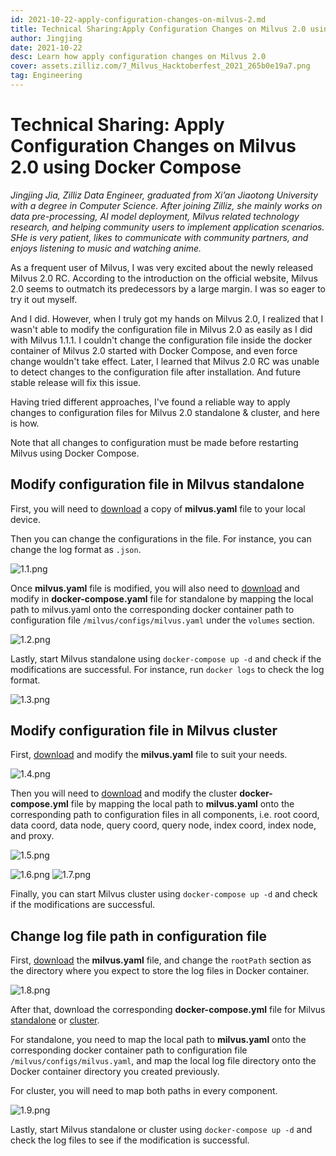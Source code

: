 ```yaml
---
id: 2021-10-22-apply-configuration-changes-on-milvus-2.md
title: Technical Sharing:Apply Configuration Changes on Milvus 2.0 using Docker Compose
author: Jingjing
date: 2021-10-22
desc: Learn how apply configuration changes on Milvus 2.0
cover: assets.zilliz.com/7_Milvus_Hacktoberfest_2021_265b0e19a7.png
tag: Engineering
---
```


# Technical Sharing: Apply Configuration Changes on Milvus 2.0 using Docker Compose


*Jingjing Jia, Zilliz Data Engineer, graduated from Xi’an Jiaotong University with a degree in Computer Science. After joining Zilliz, she mainly works on data pre-processing, AI model deployment, Milvus related technology research, and helping community users to implement application scenarios. SHe is very patient, likes to communicate with community partners, and enjoys listening to music and watching anime.*


As a frequent user of Milvus, I was very excited about the newly released Milvus 2.0 RC. According to the introduction on the official website, Milvus 2.0 seems to outmatch its predecessors by a large margin. I was so eager to try it out myself.



And I did.  However, when I truly got my hands on Milvus 2.0, I realized that I wasn't able to modify the configuration file in Milvus 2.0 as easily as I did with Milvus 1.1.1. I couldn't change the configuration file inside the docker container of Milvus 2.0 started with Docker Compose, and even force change wouldn't take effect. Later, I learned that Milvus 2.0 RC was unable to detect changes to the configuration file after installation. And future stable release will fix this issue.



Having tried different approaches, I've found a reliable way to apply changes to configuration files for Milvus 2.0 standalone & cluster, and here is how.



Note that all changes to configuration must be made before restarting Milvus using Docker Compose.

## Modify configuration file in Milvus standalone

First, you will need to [download](https://github.com/milvus-io/milvus/blob/master/configs/milvus.yaml) a copy of **milvus.yaml** file to your local device.



Then you can change the configurations in the file. For instance, you can change the log format as `.json`. 

![1.1.png](https://assets.zilliz.com/1_1_ee4a16a3ee.png)



Once **milvus.yaml** file is modified, you will also need to [download](https://github.com/milvus-io/milvus/blob/master/deployments/docker/standalone/docker-compose.yml) and modify in **docker-compose.yaml** file for standalone by mapping the local path to milvus.yaml onto the corresponding docker container path to configuration file `/milvus/configs/milvus.yaml` under the `volumes` section.

![1.2.png](https://assets.zilliz.com/1_2_5e7c73708c.png)

Lastly, start Milvus standalone using `docker-compose up -d` and check if the modifications are successful. For instance, run `docker logs` to check the log format.

![1.3.png](https://assets.zilliz.com/1_3_a0406df3ab.png)



## Modify configuration file in Milvus cluster

First, [download](https://github.com/milvus-io/milvus/blob/master/configs/milvus.yaml) and modify the **milvus.yaml** file to suit your needs.

![1.4.png](https://assets.zilliz.com/1_4_758b182846.png)


Then you will need to [download](https://github.com/milvus-io/milvus/blob/master/deployments/docker/cluster/docker-compose.yml) and modify the cluster **docker-compose.yml** file by mapping the local path to **milvus.yaml** onto the corresponding path to configuration files in all components, i.e. root coord, data coord, data node, query coord, query node, index coord, index node, and proxy.

![1.5.png](https://assets.zilliz.com/1_5_80e15811b8.png)


![1.6.png](https://assets.zilliz.com/1_6_b2f3e4e47f.png)
![1.7.png](https://assets.zilliz.com/1_7_4d1eb5e1e5.png)


Finally, you can start Milvus cluster using `docker-compose up -d` and check if the modifications are successful.

## Change log file path in configuration file

First, [download](https://github.com/milvus-io/milvus/blob/master/configs/milvus.yaml) the **milvus.yaml** file, and change the `rootPath` section as the directory where you expect to store the log files in Docker container. 


![1.8.png](https://assets.zilliz.com/1_8_e3bdc4843f.png)




After that, download the corresponding **docker-compose.yml** file for Milvus [standalone](https://github.com/milvus-io/milvus/blob/master/deployments/docker/standalone/docker-compose.yml) or [cluster](https://github.com/milvus-io/milvus/blob/master/deployments/docker/cluster/docker-compose.yml). 

For standalone, you need to map the local path to **milvus.yaml** onto the corresponding docker container path to configuration file `/milvus/configs/milvus.yaml`, and map the local log file directory onto the Docker container directory you created previously. 

For cluster, you will need to map both paths in every component.

![1.9.png](https://assets.zilliz.com/1_9_22d8929d92.png)

Lastly, start Milvus standalone or cluster using `docker-compose up -d` and check the log files to see if the modification is successful.